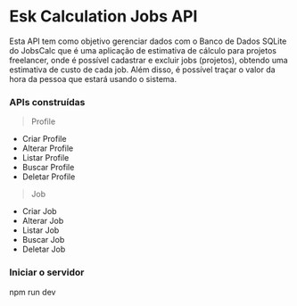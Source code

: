 # Esk Calculation Jobs API
Esta API tem como objetivo gerenciar dados com o Banco de Dados SQLite do JobsCalc que é uma aplicação de estimativa de cálculo para projetos freelancer, onde é possível cadastrar e excluir jobs (projetos), obtendo uma estimativa de custo de cada job. Além disso, é possível traçar o valor da hora da pessoa que estará usando o sistema.

### APIs construídas
> Profile
- Criar Profile
- Alterar Profile
- Listar Profile
- Buscar Profile
- Deletar Profile

> Job
- Criar Job
- Alterar Job
- Listar Job
- Buscar Job
- Deletar Job
  
### Iniciar o servidor
  npm run dev
